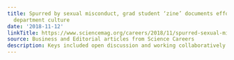```yaml
---
title: Spurred by sexual misconduct, grad student ‘zine’ documents efforts to improve
  department culture
date: '2018-11-12'
linkTitle: https://www.sciencemag.org/careers/2018/11/spurred-sexual-misconduct-grad-student-zine-documents-efforts-improve-department
source: Business and Editorial articles from Science Careers
description: Keys included open discussion and working collaboratively
---
```

